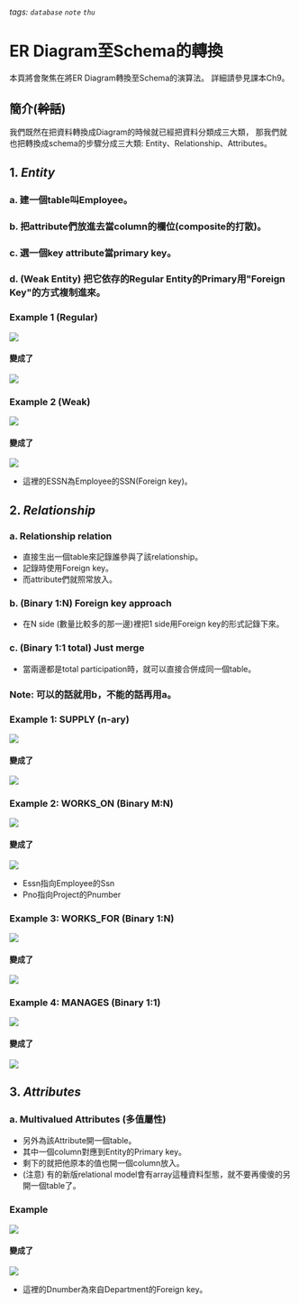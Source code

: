 ###### tags: `database` `note` `thu`

# ER Diagram至Schema的轉換
本頁將會聚焦在將ER Diagram轉換至Schema的演算法。
詳細請參見課本Ch9。

## 簡介(~~幹話~~)
我們既然在把資料轉換成Diagram的時候就已經把資料分類成三大類，
那我們就也把轉換成schema的步驟分成三大類: Entity、Relationship、Attributes。

## 1. ***Entity***
### a. 建一個table叫Employee。
### b. 把attribute們放進去當column的欄位(composite的打散)。
### c. 選一個key attribute當primary key。

### d. (Weak Entity) 把它依存的Regular Entity的Primary用"Foreign Key"的方式複制進來。

### Example 1 (Regular)
![](https://i.imgur.com/R2wZt9i.png)
#### 變成了
![](https://i.imgur.com/Q7ZpKyJ.png)

### Example 2 (Weak)
![](https://i.imgur.com/N4Z5pUd.png)
#### 變成了
![](https://i.imgur.com/EZD7W02.png)
- 這裡的ESSN為Employee的SSN(Foreign key)。



## 2. ***Relationship***

### a. Relationship relation
- 直接生出一個table來記錄誰參與了該relationship。
- 記錄時使用Foreign key。
- 而attribute們就照常放入。
### b. (Binary 1:N) Foreign key approach
- 在N side (數量比較多的那一邊)裡把1 side用Foreign key的形式記錄下來。

### c. (Binary 1:1 total) Just merge
- 當兩邊都是total participation時，就可以直接合併成同一個table。

### Note: 可以的話就用b，不能的話再用a。



### Example 1: SUPPLY (n-ary)
![](https://i.imgur.com/inicGwB.png)
#### 變成了
![](https://i.imgur.com/HouTNX4.png)

### Example 2: WORKS_ON (Binary M:N)
![](https://i.imgur.com/nggXKXC.png)
#### 變成了
![](https://i.imgur.com/82Lyrad.png)
- Essn指向Employee的Ssn
- Pno指向Project的Pnumber

### Example 3: WORKS_FOR (Binary 1:N)
![](https://i.imgur.com/rGs84vd.png)
#### 變成了
![](https://i.imgur.com/u977gOJ.jpg)

### Example 4: MANAGES (Binary 1:1)
![](https://i.imgur.com/dOpt3mL.png)
#### 變成了
![](https://i.imgur.com/z5dXAVe.jpg)





## 3. ***Attributes***
### a. Multivalued Attributes (多值屬性)
- 另外為該Attribute開一個table。
- 其中一個column對應到Entity的Primary key。
- 剩下的就把他原本的值也開一個column放入。
- (注意) 有的新版relational model會有array這種資料型態，就不要再傻傻的另開一個table了。 

### Example
![](https://i.imgur.com/G4bDQUa.png)
#### 變成了
![](https://i.imgur.com/6EdMXT9.png)
- 這裡的Dnumber為來自Department的Foreign key。


